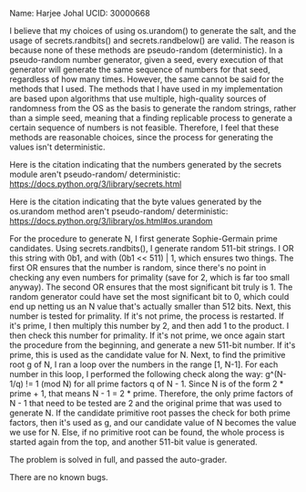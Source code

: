 Name: Harjee Johal
UCID: 30000668

I believe that my choices of using os.urandom() to generate the salt, and the usage of secrets.randbits() and
secrets.randbelow() are valid. The reason is because none of these methods are pseudo-random (deterministic). In a pseudo-random
number generator, given a seed, every execution of that generator will generate the same sequence of numbers for that
seed, regardless of how many times. However, the same cannot be said for the methods that I used. The methods that I
have used in my implementation are based upon algorithms that use multiple, high-quality sources of randomness from the OS as the basis
to generate the random strings, rather than a simple seed, meaning that a finding replicable process to generate a certain
sequence of numbers is not feasible. Therefore, I feel that these methods are reasonable choices, since the process
for generating the values isn't deterministic.

Here is the citation indicating that the numbers generated by the secrets module aren't pseudo-random/ deterministic:
https://docs.python.org/3/library/secrets.html

Here is the citation indicating that the byte values generated by the os.urandom method aren't pseudo-random/ deterministic:
https://docs.python.org/3/library/os.html#os.urandom


For the procedure to generate N, I first generate Sophie-Germain prime candidates. Using secrets.randbits(), I generate
random 511-bit strings. I OR this string with 0b1, and with (0b1 << 511) | 1, which ensures two things. The first OR
ensures that the number is random, since there's no point in checking any even numbers for primality (save for 2, which
is far too small anyway). The second OR ensures that the most significant bit truly is 1. The random generator could
have set the most significant bit to 0, which could end up netting us an N value that's actually smaller than 512 bits.
Next, this number is tested for primality. If it's not prime, the process is restarted. If it's prime, I then multiply this
number by 2, and then add 1 to the product. I then check this number for primality. If it's not prime, we once again start 
the procedure from the beginning, and generate a new 511-bit number. If it's prime, this is used as the candidate
value for N. Next, to find the primitive root g of N, I ran a loop over the numbers in the range [1, N-1]. For each
number in this loop, I performed the following check along the way: g^(N-1/q) != 1 (mod N) for all prime factors q of
N - 1. Since N is of the form 2 * prime + 1, that means N - 1 = 2 * prime. Therefore, the only prime factors of N - 1
that need to be tested are 2 and the original prime that was used to generate N. If the candidate primitive root passes
the check for both prime factors, then it's used as g, and our candidate value of N becomes the value we use for N. 
Else, if no primitive root can be found, the whole process is started again from the top, and another 511-bit value is generated.


The problem is solved in full, and passed the auto-grader.


There are no known bugs.
